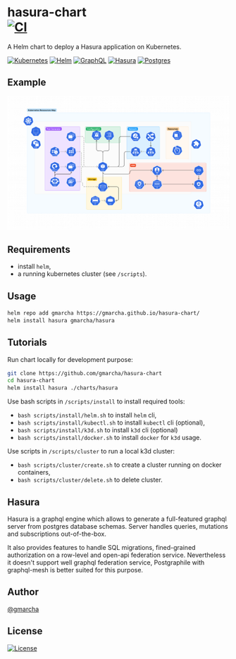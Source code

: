 # hasura-chart <br> [![CI](https://github.com/gmarcha/hasura-chart/actions/workflows/ci.yaml/badge.svg)](https://github.com/gmarcha/hasura-chart/actions/workflows/ci.yaml)

A Helm chart to deploy a Hasura application on Kubernetes.

[![Kubernetes](https://img.shields.io/badge/kubernetes-%23326ce5.svg?style=for-the-badge&logo=kubernetes&logoColor=white)](https://kubernetes.io/docs/home/)
[![Helm](https://img.shields.io/badge/helm-%23267a9e.svg?style=for-the-badge&logo=helm&logoColor=white)](https://helm.sh/docs/)
[![GraphQL](https://img.shields.io/badge/-GraphQL-E10098?style=for-the-badge&logo=graphql&logoColor=white)](https://graphql.org/learn/)
[![Hasura](https://img.shields.io/badge/Hasura-%231eb5d4.svg?style=for-the-badge&logo=graphql&logoColor=white)](https://hasura.io/docs/latest/index/)
[![Postgres](https://img.shields.io/badge/postgres-%23316192.svg?style=for-the-badge&logo=postgresql&logoColor=white)](https://www.postgresql.org/docs/current/index.html)

## Example

[![Landing page](.github/assets/kubernetes-resources.png)](https://gmarcha.github.io/hasura-chart/ )

## Requirements

- install `helm`,
- a running kubernetes cluster (see `/scripts`).

## Usage

```bash
helm repo add gmarcha https://gmarcha.github.io/hasura-chart/
helm install hasura gmarcha/hasura
```

## Tutorials

Run chart locally for development purpose:
```bash
git clone https://github.com/gmarcha/hasura-chart
cd hasura-chart
helm install hasura ./charts/hasura
```

Use bash scripts in `/scripts/install` to install required tools:
- `bash scripts/install/helm.sh` to install `helm` cli,
- `bash scripts/install/kubectl.sh` to install `kubectl` cli (optional),
- `bash scripts/install/k3d.sh` to install `k3d` cli (optional)
- `bash scripts/install/docker.sh` to install `docker` for `k3d` usage.

Use scripts in `/scripts/cluster` to run a local k3d cluster:
- `bash scripts/cluster/create.sh` to create a cluster running on docker containers,
- `bash scripts/cluster/delete.sh` to delete cluster.

## Hasura

Hasura is a graphql engine which allows to generate a full-featured graphql server from postgres database schemas. Server handles queries, mutations and subscriptions out-of-the-box.

It also provides features to handle SQL migrations, fined-grained authorization on a row-level and open-api federation service. Nevertheless it doesn't support well graphql federation service, Postgraphile with graphql-mesh is better suited for this purpose.

## Author

[@gmarcha](https://github.com/gmarcha)

## License

[![License](https://img.shields.io/badge/License-Apache_2.0-blue.svg)](https://opensource.org/licenses/Apache-2.0)
